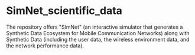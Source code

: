 # SimNet_scientific_data
 The repository offers "SimNet" (an interactive simulator that generates a Synthetic Data Ecosystem for Mobile Communication Networks) along with Synthetic Data (including the user data, the wireless environment data, and the network performance data).
